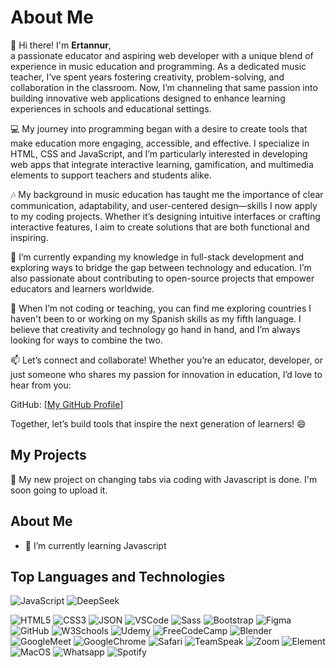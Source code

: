 
# About Me

👋 Hi there! I'm **Ertannur**, <br>
a passionate educator and aspiring web developer with a unique blend of experience in music education and programming. As a dedicated music teacher, I’ve spent years fostering creativity, problem-solving, and collaboration in the classroom. Now, I’m channeling that same passion into building innovative web applications designed to enhance learning experiences in schools and educational settings.

💻 My journey into programming began with a desire to create tools that make education more engaging, accessible, and effective. I specialize in HTML, CSS and JavaScript, and I’m particularly interested in developing web apps that integrate interactive learning, gamification, and multimedia elements to support teachers and students alike.

🎶 My background in music education has taught me the importance of clear communication, adaptability, and user-centered design—skills I now apply to my coding projects. Whether it’s designing intuitive interfaces or crafting interactive features, I aim to create solutions that are both functional and inspiring.

🌱 I’m currently expanding my knowledge in full-stack development and exploring ways to bridge the gap between technology and education. I’m also passionate about contributing to open-source projects that empower educators and learners worldwide.

🚀 When I’m not coding or teaching, you can find me exploring countries I haven't been to or working on my Spanish skills as my fifth language. I believe that creativity and technology go hand in hand, and I’m always looking for ways to combine the two.

📫 Let’s connect and collaborate! Whether you’re an educator, developer, or just someone who shares my passion for innovation in education, I’d love to hear from you:


GitHub: [[My GitHub Profile](https://github.com/Ertannur)]

Together, let’s build tools that inspire the next generation of learners! 😄

## My Projects
🥳 My new project on changing tabs via coding with Javascript is done. I'm soon going to upload it. 

## About Me

- 🌱 I’m currently learning Javascript

## Top Languages and Technologies

![JavaScript](https://img.shields.io/badge/JavaScript-323330?style=for-the-badge&logo=javascript&logoColor=F7DF1E)
![DeepSeek](https://github.com/deepseek-ai/DeepSeek-V2/blob/main/figures/logo.svg?raw=true)
<!--(https://img.shields.io/badge/DeepSeek-4d6bff?style=for-the-badge&logo=deepseek&logoColor=white)-->
![HTML5](https://img.shields.io/badge/HTML5-E34F26?style=for-the-badge&logo=html5&logoColor=white)
![CSS3](https://img.shields.io/badge/CSS3-1572B6?style=for-the-badge&logo=css3&logoColor=white)
![JSON](https://img.shields.io/badge/json-5E5C5C?style=for-the-badge&logo=json&logoColor=white)
![VSCode](https://img.shields.io/badge/VSCode-0078D4?style=for-the-badge&logo=visual%20studio%20code&logoColor=white)
![Sass](https://img.shields.io/badge/Sass-CC6699?style=for-the-badge&logo=sass&logoColor=white)
![Bootstrap](https://img.shields.io/badge/Bootstrap-563D7C?style=for-the-badge&logo=bootstrap&logoColor=white)
![Figma](https://img.shields.io/badge/Figma-F24E1E?style=for-the-badge&logo=figma&logoColor=white)
![GitHub](https://img.shields.io/badge/GitHub-100000?style=for-the-badge&logo=github&logoColor=white)
![W3Schools](https://img.shields.io/badge/W3Schools-04AA6D?style=for-the-badge&logo=W3Schools&logoColor=white)
![Udemy](https://img.shields.io/badge/Udemy-EC5252?style=for-the-badge&logo=Udemy&logoColor=white)
![FreeCodeCamp](https://img.shields.io/badge/freecodecamp-27273D?style=for-the-badge&logo=freecodecamp&logoColor=white)
![Blender](https://img.shields.io/badge/blender-%23F5792A.svg?style=for-the-badge&logo=blender&logoColor=white)
![GoogleMeet](https://img.shields.io/badge/Google%20Meet-00897B?style=for-the-badge&logo=google-meet&logoColor=white)
![GoogleChrome](https://img.shields.io/badge/Google_chrome-4285F4?style=for-the-badge&logo=Google-chrome&logoColor=white)
![Safari](https://img.shields.io/badge/Safari-FF1B2D?style=for-the-badge&logo=Safari&logoColor=white)
![TeamSpeak](https://img.shields.io/badge/TeamSpeak-2580C3?style=for-the-badge&logo=teamspeak&logoColor=white)
![Zoom](https://img.shields.io/badge/Zoom-2D8CFF?style=for-the-badge&logo=zoom&logoColor=white)
![Element](https://img.shields.io/badge/Element-0DBD8B?style=for-the-badge&logo=element&logoColor=white)
![MacOS](https://img.shields.io/badge/mac%20os-000000?style=for-the-badge&logo=apple&logoColor=white)
![Whatsapp](https://img.shields.io/badge/WhatsApp-25D366?style=for-the-badge&logo=WhatsApp&logoColor=white)
![Spotify](https://img.shields.io/badge/Spotify-1ED760?&style=for-the-badge&logo=spotify&logoColor=white)



